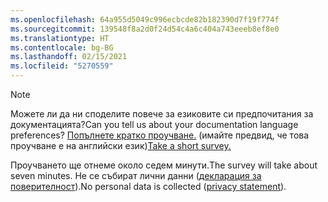 ```yaml
---
ms.openlocfilehash: 64a955d5049c996ecbcde82b182390d7f19f774f
ms.sourcegitcommit: 139548f8a2d0f24d54c4a6c404a743eeeb8ef8e0
ms.translationtype: HT
ms.contentlocale: bg-BG
ms.lasthandoff: 02/15/2021
ms.locfileid: "5270559"
---
```

> [!NOTE]
><span data-ttu-id="0a275-101">Можете ли да ни споделите повече за езиковите си предпочитания за документацията?</span><span class="sxs-lookup"><span data-stu-id="0a275-101">Can you tell us about your documentation language preferences?</span></span> <span data-ttu-id="0a275-102">[Попълнете кратко проучване.](https://aka.ms/BAG_Docs_Language_Survey) (имайте предвид, че това проучване е на английски език)</span><span class="sxs-lookup"><span data-stu-id="0a275-102">[Take a short survey.](https://aka.ms/BAG_Docs_Language_Survey)</span></span>
>
><span data-ttu-id="0a275-103">Проучването ще отнеме около седем минути.</span><span class="sxs-lookup"><span data-stu-id="0a275-103">The survey will take about seven minutes.</span></span> <span data-ttu-id="0a275-104">Не се събират лични данни ([декларация за поверителност](https://go.microsoft.com/fwlink/?LinkId=521839)).</span><span class="sxs-lookup"><span data-stu-id="0a275-104">No personal data is collected ([privacy statement](https://go.microsoft.com/fwlink/?LinkId=521839)).</span></span>
